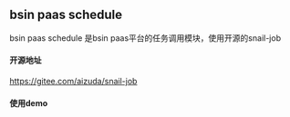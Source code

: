 ## bsin paas schedule

bsin paas schedule 是bsin paas平台的任务调用模块，使用开源的snail-job

#### 开源地址
https://gitee.com/aizuda/snail-job

#### 使用demo

